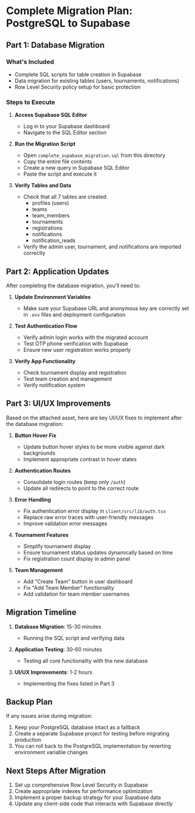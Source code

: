 # Complete Migration Plan: PostgreSQL to Supabase

## Part 1: Database Migration

### What's Included
- Complete SQL scripts for table creation in Supabase
- Data migration for existing tables (users, tournaments, notifications)
- Row Level Security policy setup for basic protection

### Steps to Execute

1. **Access Supabase SQL Editor**
   - Log in to your Supabase dashboard
   - Navigate to the SQL Editor section

2. **Run the Migration Script**
   - Open `complete_supabase_migration.sql` from this directory
   - Copy the entire file contents
   - Create a new query in Supabase SQL Editor
   - Paste the script and execute it

3. **Verify Tables and Data**
   - Check that all 7 tables are created:
     - profiles (users)
     - teams
     - team_members
     - tournaments
     - registrations
     - notifications
     - notification_reads
   - Verify the admin user, tournament, and notifications are imported correctly

## Part 2: Application Updates

After completing the database migration, you'll need to:

1. **Update Environment Variables**
   - Make sure your Supabase URL and anonymous key are correctly set in `.env` files and deployment configuration

2. **Test Authentication Flow**
   - Verify admin login works with the migrated account
   - Test OTP phone verification with Supabase
   - Ensure new user registration works properly

3. **Verify App Functionality**
   - Check tournament display and registration
   - Test team creation and management
   - Verify notification system

## Part 3: UI/UX Improvements

Based on the attached asset, here are key UI/UX fixes to implement after the database migration:

1. **Button Hover Fix**
   - Update button hover styles to be more visible against dark backgrounds
   - Implement appropriate contrast in hover states

2. **Authentication Routes**
   - Consolidate login routes (keep only `/auth`)
   - Update all redirects to point to the correct route

3. **Error Handling**
   - Fix authentication error display in `client/src/lib/auth.tsx`
   - Replace raw error traces with user-friendly messages
   - Improve validation error messages

4. **Tournament Features**
   - Simplify tournament display
   - Ensure tournament status updates dynamically based on time
   - Fix registration count display in admin panel

5. **Team Management**
   - Add "Create Team" button in user dashboard
   - Fix "Add Team Member" functionality
   - Add validation for team member usernames

## Migration Timeline

1. **Database Migration**: 15-30 minutes
   - Running the SQL script and verifying data

2. **Application Testing**: 30-60 minutes
   - Testing all core functionality with the new database

3. **UI/UX Improvements**: 1-2 hours
   - Implementing the fixes listed in Part 3

## Backup Plan

If any issues arise during migration:

1. Keep your PostgreSQL database intact as a fallback
2. Create a separate Supabase project for testing before migrating production
3. You can roll back to the PostgreSQL implementation by reverting environment variable changes

## Next Steps After Migration

1. Set up comprehensive Row Level Security in Supabase
2. Create appropriate indexes for performance optimization
3. Implement a proper backup strategy for your Supabase data
4. Update any client-side code that interacts with Supabase directly